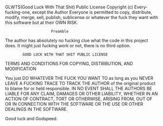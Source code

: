 GLWTS(Good Luck With That Shit) Public License
      Copyright (c) Every-fucking-one, except the Author
Everyone is permitted to copy, distribute, modify, merge, sell, publish, sublicense or whatever the fuck they want with this software but at their OWN RISK.

                         Preamble
The author has absolutely no fucking clue what the code in this project does. It might just fucking work or not, there is no third option.

            GOOD LUCK WITH THAT SHIT PUBLIC LICENSE
TERMS AND CONDITIONS FOR COPYING, DISTRIBUTION, AND MODIFICATION

You just DO WHATEVER THE FUCK YOU WANT TO as long as you NEVER LEAVE A FUCKING TRACE TO TRACK THE AUTHOR of the original product to blame for or held responsible.
IN NO EVENT SHALL THE AUTHORS BE LIABLE FOR ANY CLAIM, DAMAGES OR OTHER LIABILITY, WHETHER IN AN ACTION OF CONTRACT, TORT OR OTHERWISE, ARISING FROM, OUT OF OR IN CONNECTION WITH THE SOFTWARE OR THE USE OR OTHER DEALINGS IN THE SOFTWARE.

Good luck and Godspeed.

